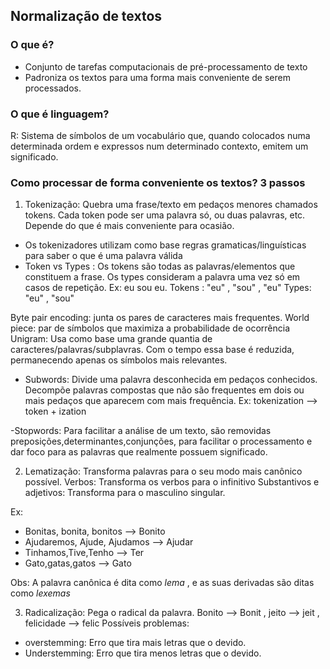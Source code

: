 ## Normalização de textos
### O que é?
- Conjunto de tarefas computacionais de pré-processamento de texto
- Padroniza os textos para uma forma mais conveniente de serem processados.

### O que é linguagem?
R: Sistema de símbolos de um vocabulário que, quando colocados numa determinada ordem e expressos num determinado contexto, emitem um significado.

### Como processar de forma conveniente os textos? 3 passos

1) Tokenização: Quebra uma frase/texto em pedaços menores chamados tokens. Cada token pode ser uma palavra só, ou duas palavras, etc. Depende do que é mais conveniente para ocasião.
- Os tokenizadores utilizam como base regras gramaticas/linguísticas para saber o que é uma palavra válida
- Token vs Types : Os tokens são todas as palavras/elementos que constituem a frase. Os types consideram a palavra uma vez só em casos de repetição.
Ex: eu sou eu. Tokens : "eu" , "sou" , "eu" Types: "eu" , "sou"

Byte pair encoding: junta os pares de caracteres mais frequentes.
World piece: par de símbolos que maximiza a probabilidade de ocorrência
Unigram: Usa como base uma grande quantia de caracteres/palavras/subplavras. Com o tempo essa base é reduzida, permanecendo apenas os símbolos mais relevantes.

- Subwords: Divide uma palavra desconhecida em pedaços conhecidos. Decompõe palavras compostas que não são frequentes em dois ou mais pedaços que aparecem com mais frequência. 
Ex: tokenization --> token + ization

-Stopwords: Para facilitar a análise de um texto, são removidas preposições,determinantes,conjunções, para facilitar o processamento e dar foco para as palavras que realmente possuem significado.


2) Lematização: Transforma palavras para o seu modo mais canônico possível.
Verbos: Transforma os verbos para o infinitivo
Substantivos e adjetivos: Transforma para o masculino singular.

Ex:
- Bonitas, bonita, bonitos --> Bonito
- Ajudaremos, Ajude, Ajudamos --> Ajudar
- Tinhamos,Tive,Tenho --> Ter
- Gato,gatas,gatos --> Gato

Obs: A palavra canônica é dita como *lema* , e as suas derivadas são ditas como *lexemas*

3) Radicalização: Pega o radical da palavra. Bonito --> Bonit , jeito --> jeit , felicidade --> felic
Possíveis problemas:
- overstemming: Erro que tira mais letras que o devido.
- Understemming: Erro que tira menos letras que o devido.


